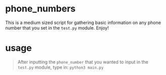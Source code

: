 # phone_numbers
This is a medium sized script for gathering basic information on any phone number that you set in the ``test.py`` module. Enjoy!

# usage
> After inputting the ``phone_number`` that you wanted to input in the ``test.py`` module, type in: ```python3 main.py```
